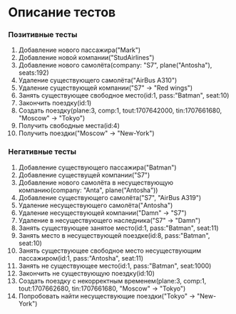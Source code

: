 # Описание тестов
### Позитивные тесты

1. Добавление нового пассажира("Mark")
2. Добавление новой компании("StudAirlines")
3. Добавление нового самолёта(company: "S7", plane("Antosha"), seats:192)
4. Удаление существующего самолёта("AirBus A310")
5. Удаление существующей компании("S7" -> "Red wings")
6. Занять существующее свободное место(id:1, pass:"Batman", seat:10)
7. Закончить поездку(id:1)
8. Создать поездку(plane:3, comp:1, tout:1707642000, tin:1707661680, "Moscow" -> "Tokyo")
9. Получить свободные места(id:4)
10. Получить поездки("Moscow" -> "New-York")

### Негативные тесты

1. Добавление существующего пассажира("Batman")
2. Добавление существущей компании("S7")
3. Добавление нового самолёта в несуществующую компанию(company: "Anta", plane("Antosha"))
4. Добавление существующего самолёта("S7", "AirBus A319")
5. Удаление несуществующего самолёта("Antosha")
6. Удаление несуществующей компании("Damn" -> "S7")
7. Удаление в несуществующего наследника("S7" -> "Damn")
8. Занять существующее занятое место(id:1, pass:"Batman", seat:11)
9. Занять место в несуществующей поездке(id:8, pass:"Batman", seat:10)
10. Занять существующее свободное место несуществующим пассажиром(id:1, pass:"Antosha", seat:11)
11. Занять не существующее место(id:1, pass:"Batman", seat:1000)
12. Закончить не существующую поездку(id:10)
13. Создать поездку c некорректным временем(plane:3, comp:1, tout:1707662680, tin:1707661680, "Moscow" -> "Tokyo")
14. Попробовать найти несуществующие поездки("Tokyo" -> "New-York")